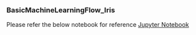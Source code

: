 ### BasicMachineLearningFlow_Iris

Please refer the below notebook for reference
[Jupyter Notebook](./BasicMachineLearningFlow_Iris.ipynb)
